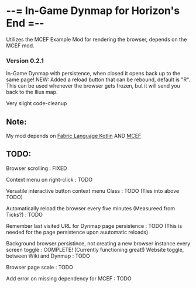 # --= In-Game Dynmap for Horizon's End =--
Utilizes the MCEF Example Mod for rendering the browser, depends on the MCEF mod.

### Version 0.2.1
In-Game Dynmap with persistence, when closed it opens back up to the same page!
NEW: Added a reload button that can be rebound, default is "R". This can be used whenever the browser gets frozen, but it will send you back to the Ilius map.

Very slight code-cleanup

## Note:
My mod depends on [Fabric Language Kotlin](https://modrinth.com/mod/fabric-language-kotlin) AND [MCEF](https://modrinth.com/mod/mcef/)

## TODO:

Browser scrolling : FIXED

Context menu on right-click : TODO

Versatile interactive button context menu Class : TODO (Ties into above TODO)

Automatically reload the browser every five minutes (Measureed from Ticks?) : TODO

Remember last visited URL for Dynmap page persistence : TODO (This is needed for the page persistence upon auutomatic reloads)

Background browser persistince, not creating a new browser instance every screen toggle : COMPLETE! (Currently functioning great!)
Website toggle, between Wiki and Dynmap : TODO

Browser page scale : TODO

Add error on missing dependency for MCEF : TODO
